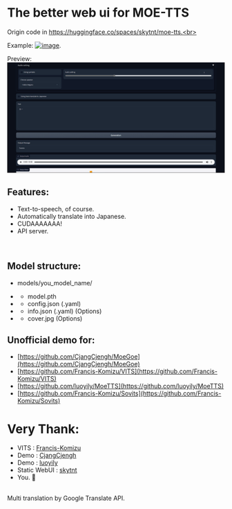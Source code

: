 # The better web ui for MOE-TTS
Origin code in https://huggingface.co/spaces/skytnt/moe-tts.<br>

Example: [![image](https://colab.research.google.com/assets/colab-badge.svg)](https://colab.research.google.com/drive/1oNJiT_e19E3GOprrcSP00gJN_0ZSBERV?usp=sharing).
<br>

Preview:<br>
![](preview.png)

## Features:<br>
- Text-to-speech, of course.
- Automatically translate into Japanese.
- CUDAAAAAAA! 
- API server.
<br>

## Model structure:<br>
+ models/you_model_name/
- - model.pth
- - config.json (.yaml)
- - info.json (.yaml) (Options)
- - cover.jpg (Options)

## Unofficial demo for:
- [https://github.com/CjangCjengh/MoeGoe](https://github.com/CjangCjengh/MoeGoe)
- [https://github.com/Francis-Komizu/VITS](https://github.com/Francis-Komizu/VITS)
- [https://github.com/luoyily/MoeTTS](https://github.com/luoyily/MoeTTS)
- [https://github.com/Francis-Komizu/Sovits](https://github.com/Francis-Komizu/Sovits) <br>

# Very Thank:
- VITS : [Francis-Komizu](https://github.com/Francis-Komizu/VITS)
- Demo : [CjangCjengh](https://github.com/CjangCjengh/MoeGoe)
- Demo : [luoyily](https://github.com/luoyily/MoeTTS)
- Static WebUI : [skytnt](https://huggingface.co/spaces/skytnt/moe-tts)
- You. 🫵
<br>
Multi translation by Google Translate API.
